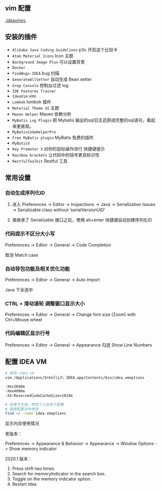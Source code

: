 
## vim 配置

[.ideavimrc](../macbook/.ideavimrc)

## 安装的插件

- `Alibaba Java Coding Guidelines` p3c 开启这个比较卡
- `Atom Material Icons` Icon 主题
- `Background Image Plus` 可以设置背景
- `Docker`
- `FindBugs-IDEA` bug 扫描
- `GenerateAllSetter` 自动生成 Bean setter
- `Grep Console` 控制台过滤 log
- `IDE Features Trainer`
- `IdeaVim` vim
- `Lombok` lombok 插件
- `Material Theme UI` 主题
- `Maven Helper` Maven 依赖分析
- `MyBatis Log Plugin` 把 Mybatis 输出的sql日志还原成完整的sql语句，看起来更直观。
- `MyBatisCodeHelperPro`
- `Free MyBatis plugin` MyBatis 免费的插件
- `MyBatisX`
- `Key Promoter X` 对你的鼠标操作进行 快捷键提示
- `Rainbow brackets` 让代码中的括号更具标识性
- `RestfulToolkit` Restful 工具

## 常用设置

### 自动生成序列化ID

1. 进入 Preferences -> Editor -> Inspections -> Java -> Serialization Issues -> Serializable class without ‘serialVersionUID’

2. 类继承了 Serializable 接口之后，使用 alt+enter 快捷键自动创建序列化ID

### 代码提示不区分大小写

Preferences -> Editor -> General -> Code Completion

取消 Match case

### 自动导包功能及相关优化功能

Preferences -> Editor -> General -> Auto Import

Java 下全选中

### CTRL + 滑动滚轮 调整窗口显示大小

Preferences -> Editor -> General -> Change font size (Zoom) with Ctrl+Mouse wheel

### 代码编辑区显示行号

Preferences -> Editor -> General -> Appearance 勾选 Show Line Numbers

## 配置 IDEA VM

```bash
# 修改 idea vm
vim /Applications/IntelliJ\ IDEA.app/Contents/bin/idea.vmoptions

-Xms2048m
-Xmx4096m
-XX:ReservedCodeCacheSize=1024m

# 如果不生效，修改个人目录下配置
# 搜索配置文件修改
find ~/ -name idea.vmoptions
```

显示内存使用情况

老版本：

Preferences -> Appearance & Behavior -> Appearance -> Window Options -> Show memory indicator

2020.1 版本：

1. Press shift two times.
2. Search for memoryIndicator in the search box.
3. Toggle on the memory indicator option.
4. Restart Idea
